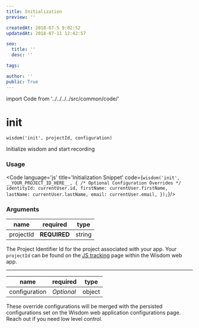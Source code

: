 ```yaml
---
title: Initialization
preview: ''

createdAt: 2018-07-5 9:02:52
updatedAt: 2018-07-11 12:42:57

seo:
  title: ''
  desc: ''

tags:

author: ''
public: True
---
```

import Code from '../../../../src/common/code/'


# init
`wisdom('init', projectId, configuration)`

Initialize wisdom and start recording

### Usage

<Code language='js' title='Initialization Snippet' code={`
wisdom('init', __YOUR_PROJECT_ID_HERE__, {
    /* Optional Configuration Overrides */
    identityId: currentUser.id,
    firstName: currentUser.firstName,
    lastName: currentUser.lastName,
    email: currentUser.email,
});
`}/>


### Arguments

| name | required | type |
|---|---|---|
| projectId | **REQUIRED** | string |

The Project Identifier Id for the project associated with your app. Your `projectId` can be found on the [JS tracking](https://app.getwisdom.io/org/~/project/~/configs/tracking/code) page within the Wisdom web app.

---

| name | required | type |
|---|---|---|
| configuration | *Optional* | object |

These override configurations will be merged with the persisted configurations set on the Wisdom web application configurations page. Reach out if you need low level control.